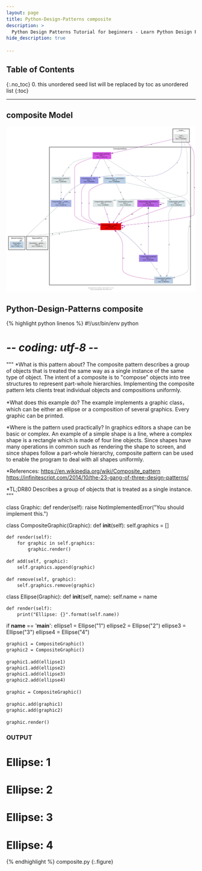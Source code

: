 ```yaml
---
layout: page
title: Python-Design-Patterns composite
description: >
  Python Design Patterns Tutorial for beginners - Learn Python Design Patterns in simple and easy steps starting from basic to advanced concepts with examples ...
hide_description: true

---
```


## Table of Contents
{:.no_toc}
0. this unordered seed list will be replaced by toc as unordered list
{:toc}

---

## composite Model

![](/courses/python-fesign-patterns/structural/viz/composite.py.png)

## Python-Design-Patterns composite

{% highlight python linenos %}
#!/usr/bin/env python
# -*- coding: utf-8 -*-

"""
*What is this pattern about?
The composite pattern describes a group of objects that is treated the
same way as a single instance of the same type of object. The intent of
a composite is to "compose" objects into tree structures to represent
part-whole hierarchies. Implementing the composite pattern lets clients
treat individual objects and compositions uniformly.

*What does this example do?
The example implements a graphic class，which can be either an ellipse
or a composition of several graphics. Every graphic can be printed.

*Where is the pattern used practically?
In graphics editors a shape can be basic or complex. An example of a
simple shape is a line, where a complex shape is a rectangle which is
made of four line objects. Since shapes have many operations in common
such as rendering the shape to screen, and since shapes follow a
part-whole hierarchy, composite pattern can be used to enable the
program to deal with all shapes uniformly.

*References:
https://en.wikipedia.org/wiki/Composite_pattern
https://infinitescript.com/2014/10/the-23-gang-of-three-design-patterns/

*TL;DR80
Describes a group of objects that is treated as a single instance.
"""

class Graphic:
    def render(self):
        raise NotImplementedError("You should implement this.")

class CompositeGraphic(Graphic):
    def __init__(self):
        self.graphics = []

    def render(self):
        for graphic in self.graphics:
            graphic.render()

    def add(self, graphic):
        self.graphics.append(graphic)

    def remove(self, graphic):
        self.graphics.remove(graphic)

class Ellipse(Graphic):
    def __init__(self, name):
        self.name = name

    def render(self):
        print("Ellipse: {}".format(self.name))

if __name__ == '__main__':
    ellipse1 = Ellipse("1")
    ellipse2 = Ellipse("2")
    ellipse3 = Ellipse("3")
    ellipse4 = Ellipse("4")

    graphic1 = CompositeGraphic()
    graphic2 = CompositeGraphic()

    graphic1.add(ellipse1)
    graphic1.add(ellipse2)
    graphic1.add(ellipse3)
    graphic2.add(ellipse4)

    graphic = CompositeGraphic()

    graphic.add(graphic1)
    graphic.add(graphic2)

    graphic.render()

### OUTPUT ###
# Ellipse: 1
# Ellipse: 2
# Ellipse: 3
# Ellipse: 4
{% endhighlight %}
composite.py
{:.figure}
